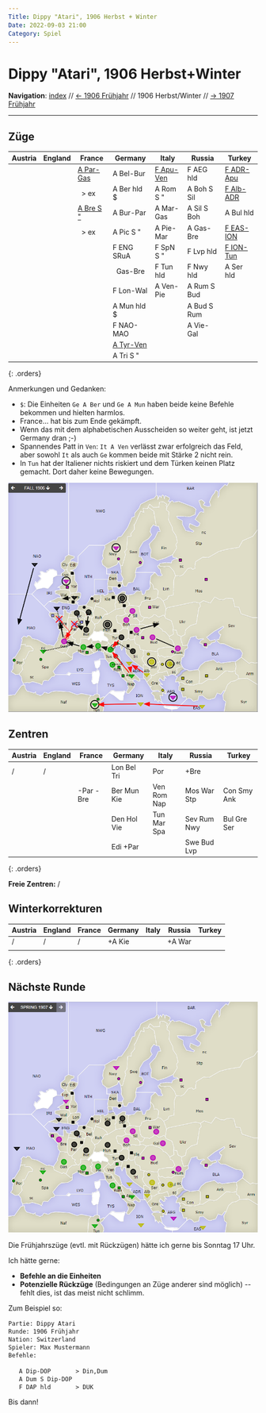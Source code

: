 ```yaml
---
Title: Dippy "Atari", 1906 Herbst + Winter
Date: 2022-09-03 21:00
Category: Spiel
---
```


# Dippy "Atari", 1906 Herbst+Winter

**Navigation**: [index](index.md) // [<- 1906 Frühjahr](dippy-a1906f.md) // 1906 Herbst/Winter //  [-> 1907 Frühjahr](dippy-a1907f.md) 

---

## Züge

| Austria          | England          | France           | Germany          | Italy            | Russia       | Turkey           |
|------------------|------------------|------------------|------------------|------------------|--------------|------------------|
|                  |                  | <u>A Par-Gas</u> | A Bel-Bur        | <u>F Apu-Ven</u> | F AEG hld    | <u>F ADR-Apu</u> |
|                  |                  | &nbsp; &gt; ex   | A Ber hld $      | A Rom S "        | A Boh S Sil  | <u>F Alb-ADR</u> |
|                  |                  | <u>A Bre S "</u> | A Bur-Par        | A Mar-Gas        | A Sil S Boh  | A Bul hld        |
|                  |                  | &nbsp; &gt; ex   | A Pic S "        | A Pie-Mar        | A Gas-Bre    | <u>F EAS-ION</u> |
|                  |                  |                  | F ENG SRuA       | F SpN S "        | F Lvp hld    | <u>F ION-Tun</u> |
|                  |                  |                  | &nbsp; Gas-Bre   | F Tun hld        | F Nwy hld    | A Ser hld        |
|                  |                  |                  | F Lon-Wal        | A Ven-Pie        | A Rum S Bud  |                  |
|                  |                  |                  | A Mun hld $      |                  | A Bud S Rum  |                  |
|                  |                  |                  | F NAO-MAO        |                  | A Vie-Gal    |                  |
|                  |                  |                  | <u>A Tyr-Ven</u> |                  |              |                  |
|                  |                  |                  | A Tri S "        |                  |              |                  |
{: .orders}

Anmerkungen und Gedanken: 

* `$`: Die Einheiten `Ge A Ber` und `Ge A Mun` haben beide keine Befehle bekommen und hielten harmlos.
* France... hat bis zum Ende gekämpft.
* Wenn das mit dem alphabetischen Ausscheiden so weiter geht, ist jetzt Germany dran ;-)
* Spannendes Patt in `Ven`: `It A Ven` verlässt zwar erfolgreich das Feld, aber sowohl `It` als auch `Ge` kommen beide mit Stärke 2 nicht rein.
* In `Tun` hat der Italiener nichts riskiert und dem Türken keinen Platz gemacht. Dort daher keine Bewegungen.
 
![Züge](images/a1906h-1.png)


## Zentren

| Austria     | England | France    | Germany     | Italy       | Russia      | Turkey      |
|-------------|---------|-----------|-------------|-------------|-------------|-------------|
| /           | /       |           | Lon Bel Tri | Por         | +Bre        |             |
|             |         | -Par -Bre | Ber Mun Kie | Ven Rom Nap | Mos War Stp | Con Smy Ank |
|             |         |           | Den Hol Vie | Tun Mar Spa | Sev Rum Nwy | Bul Gre Ser |
|             |         |           | Edi +Par    |             | Swe Bud Lvp |             |
{: .orders}

**Freie Zentren:** 
/

## Winterkorrekturen


| Austria     | England | France | Germany | Italy | Russia | Turkey |
|-------------|---------|--------|---------|-------|--------|--------|
| /           | /       | /      | +A Kie  |       | +A War |        |
|             |         |        |         |       |        |        |
{: .orders}

## Nächste Runde

![Neue Situation](images/a1906h-3.png)

Die Frühjahrszüge (evtl. mit Rückzügen) hätte ich gerne bis Sonntag 17 Uhr.

Ich hätte gerne:

 * **Befehle an die Einheiten**
 * **Potenzielle Rückzüge** (Bedingungen an Züge anderer sind möglich) -- fehlt dies, ist das meist nicht schlimm.

Zum Beispiel so:

    Partie: Dippy Atari
    Runde: 1906 Frühjahr
    Nation: Switzerland
    Spieler: Max Mustermann
    Befehle:

       A Dip-DOP       > Din,Dum
       A Dum S Dip-DOP
       F DAP hld       > DUK

Bis dann!

